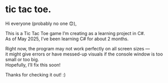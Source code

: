 # tic tac toe.
Hi everyone (probably no one 😊),

This is a Tic Tac Toe game I’m creating as a learning project in C#.  
As of May 2025, I’ve been learning C# for about 2 months.

Right now, the program may not work perfectly on all screen sizes —  
it might give errors or have messed-up visuals if the console window is too small or too big.  
Hopefully, I’ll fix this soon!

Thanks for checking it out! :)

